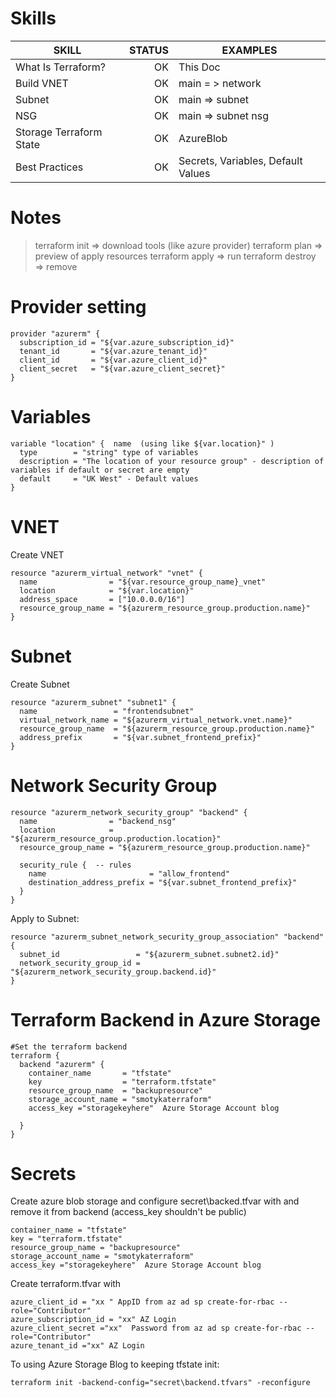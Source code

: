 # Skills

| SKILL                   | STATUS | EXAMPLES                           |
| ----------------------- | -----: | ---------------------------------- |
| What Is Terraform?      |     OK | This Doc                           |
| Build VNET              |     OK | main  = > network                  |
| Subnet                  |     OK | main => subnet                     |
| NSG                     |     OK | main => subnet nsg                 |
| Storage Terraform State |     OK | AzureBlob                          |
| Best Practices          |     OK | Secrets, Variables, Default Values |

# Notes 

>terraform init => download tools (like azure provider)
terraform plan => preview of apply resources
terraform apply => run
terraform destroy => remove

# Provider setting

```
provider "azurerm" {
  subscription_id = "${var.azure_subscription_id}"
  tenant_id       = "${var.azure_tenant_id}"
  client_id       = "${var.azure_client_id}"
  client_secret   = "${var.azure_client_secret}"
}
```


# Variables
```
variable "location" {  name  (using like ${var.location}" )
  type        = "string" type of variables 
  description = "The location of your resource group" - description of variables if default or secret are empty
  default     = "UK West" - Default values
}
```

# VNET
Create VNET
```
resource "azurerm_virtual_network" "vnet" {
  name                = "${var.resource_group_name}_vnet"
  location            = "${var.location}"
  address_space       = ["10.0.0.0/16"]
  resource_group_name = "${azurerm_resource_group.production.name}"
}
```

# Subnet
Create Subnet
```
resource "azurerm_subnet" "subnet1" {
  name                 = "frontendsubnet"
  virtual_network_name = "${azurerm_virtual_network.vnet.name}"
  resource_group_name  = "${azurerm_resource_group.production.name}"
  address_prefix       = "${var.subnet_frontend_prefix}" 
}
```
# Network Security Group
```
resource "azurerm_network_security_group" "backend" {
  name                = "backend_nsg"
  location            = "${azurerm_resource_group.production.location}"
  resource_group_name = "${azurerm_resource_group.production.name}"

  security_rule {  -- rules
    name                       = "allow_frontend"
    destination_address_prefix = "${var.subnet_frontend_prefix}"
  }
}
```
Apply to Subnet:

```
resource "azurerm_subnet_network_security_group_association" "backend" {
  subnet_id                 = "${azurerm_subnet.subnet2.id}"
  network_security_group_id = "${azurerm_network_security_group.backend.id}"
}
```

# Terraform  Backend in Azure Storage

```
#Set the terraform backend
terraform {
  backend "azurerm" {
    container_name       = "tfstate"
    key                  = "terraform.tfstate"
    resource_group_name  = "backupresource"
    storage_account_name = "smotykaterraform"
    access_key ="storagekeyhere"  Azure Storage Account blog

  }
}

```

# Secrets

Create azure blob storage and configure secret\backed.tfvar with 
and remove it from  backend (access_key shouldn't be public)
```
container_name = "tfstate"
key = "terraform.tfstate"
resource_group_name = "backupresource"
storage_account_name = "smotykaterraform"
access_key ="storagekeyhere"  Azure Storage Account blog
```

Create terraform.tfvar with 

```
azure_client_id = "xx " AppID from az ad sp create-for-rbac --role="Contributor"
azure_subscription_id = "xx" AZ Login
azure_client_secret ="xx"  Password from az ad sp create-for-rbac --role="Contributor"
azure_tenant_id ="xx" AZ Login
```
To using Azure Storage Blog to keeping tfstate init:
```
terraform init -backend-config="secret\backend.tfvars" -reconfigure
```

